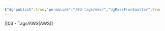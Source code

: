 ```yaml
---
{"dg-publish":true,"permalink":"/03-tags/eks/","dgPassFrontmatter":true,"noteIcon":""}
---
```


[[03 - Tags/AWS\|AWS]]